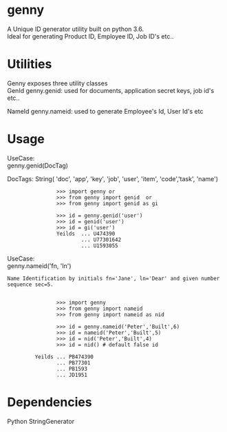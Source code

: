 # genny
A Unique ID generator utility built on python 3.6.<br>
Ideal for generating Product ID, Employee ID, Job ID's etc.. 

# Utilities 
Genny exposes three utility classes <br>
GenId  genny.genid:  used for documents, application secret keys, job id's etc..<br>

NameId  genny.nameid:  used to generate Employee's Id, User Id's etc<br>


# Usage 
UseCase: <br>
genny.genid(DocTag)<br>

DocTags: String( 'doc', 'app', 'key', 'job', 'user', 'item', 'code','task', 'name')

			  		>>> import genny or 
			  		>>> from genny import genid  or
			  		>>> from genny import genid as gi
			  		
			  		>>> id = genny.genid('user')
			  		>>> id = genid('user')
			  		>>> id = gi('user')
			        Yeilds  ... U474390
			 		        ... U77301642
			 		        ... U1593055
    

UseCase: <br>
genny.nameid('fn, 'ln')

	Name Identification by initials fn='Jane', ln='Dear' and given number sequence sec=5.
    	
        
			  		>>> import genny
			  		>>> from genny import nameid
			  		>>> from genny import nameid as nid
			  		
			  		>>> id = genny.nameid('Peter','Built',6)
			  		>>> id = nameid('Peter','Built',5)
			  		>>> id = nid('Peter','Built',4)
                    >>> id = nid() # default false id 
                    
			 Yeilds ... PB474390
			 		... PB77301
			 		... PB1593
                    ... JD1951
    
    

# Dependencies
Python StringGenerator  
